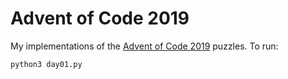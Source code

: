 # Advent of Code 2019

My implementations of the [Advent of Code 2019](http://adventofcode.com) puzzles. To run:

```python
python3 day01.py
```
